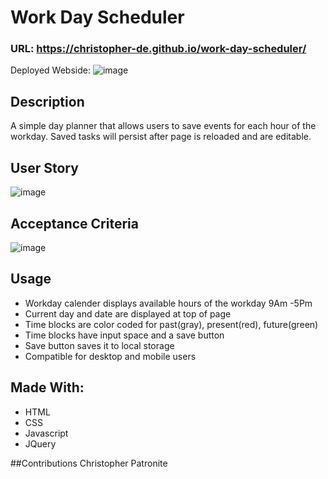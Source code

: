 # Work Day Scheduler

### URL: https://christopher-de.github.io/work-day-scheduler/
Deployed Webside:
![image](https://user-images.githubusercontent.com/84211810/126126827-e08d82b1-c071-4c6a-a322-05f34b600946.png)

## Description
A simple day planner that allows users to save events for each hour of the workday. Saved tasks will persist after page is reloaded and are editable. 

## User Story
![image](https://user-images.githubusercontent.com/84211810/126123932-cc7927d1-76e9-4b26-9cc0-94e57166b2c1.png)

## Acceptance Criteria
![image](https://user-images.githubusercontent.com/84211810/126124146-b9a758e6-c7d4-4e5a-a855-df9aa40baf86.png)

## Usage
- Workday calender displays available hours of the workday 9Am -5Pm
- Current day and date are displayed at top of page 
- Time blocks are color coded for past(gray), present(red), future(green)
- Time blocks have input space and a save button
- Save button saves it to local storage
- Compatible for desktop and mobile users

## Made With:
* HTML
* CSS
* Javascript
* JQuery

##Contributions
Christopher Patronite
